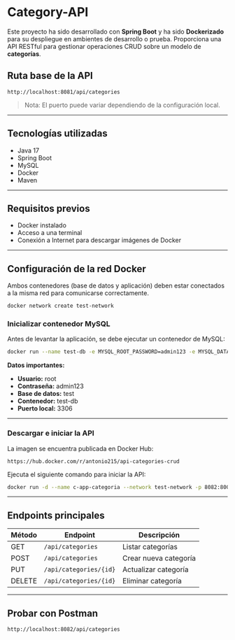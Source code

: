 # Category-API

Este proyecto ha sido desarrollado con **Spring Boot** y ha sido **Dockerizado** para su despliegue en ambientes de desarrollo o prueba. Proporciona una API RESTful para gestionar operaciones CRUD sobre un modelo de **categorías**.

## Ruta base de la API

```
http://localhost:8081/api/categories
```

> Nota: El puerto puede variar dependiendo de la configuración local.

---

##  Tecnologías utilizadas

- Java 17
- Spring Boot
- MySQL
- Docker
- Maven

---

## Requisitos previos

- Docker instalado
- Acceso a una terminal
- Conexión a Internet para descargar imágenes de Docker

---

## Configuración de la red Docker

Ambos contenedores (base de datos y aplicación) deben estar conectados a la misma red para comunicarse correctamente.

```bash
docker network create test-network
```

### Inicializar contenedor MySQL

Antes de levantar la aplicación, se debe ejecutar un contenedor de MySQL:

```bash
docker run --name test-db -e MYSQL_ROOT_PASSWORD=admin123 -e MYSQL_DATABASE=test -p 3306:3306 -d --network test-network mysql
```

**Datos importantes:**

- **Usuario:** root
- **Contraseña:** admin123
- **Base de datos:** test
- **Contenedor:** test-db
- **Puerto local:** 3306

---

### Descargar e iniciar la API

La imagen se encuentra publicada en Docker Hub:

```
https://hub.docker.com/r/antonio215/api-categories-crud
```

Ejecuta el siguiente comando para iniciar la API:

```bash
docker run -d --name c-app-categoria --network test-network -p 8082:8003 -e PORT=8003 -e DB_HOST=test-db:3306 antonio215/api-categories-crud
```

---

## Endpoints principales

| Método | Endpoint                    | Descripción               |
|--------|-----------------------------|---------------------------|
| GET    | `/api/categories`           | Listar categorías         |
| POST   | `/api/categories`           | Crear nueva categoría     |
| PUT    | `/api/categories/{id}`      | Actualizar categoría      |
| DELETE | `/api/categories/{id}`      | Eliminar categoría        |

---

##  Probar con Postman 

```bash
http://localhost:8082/api/categories
```
